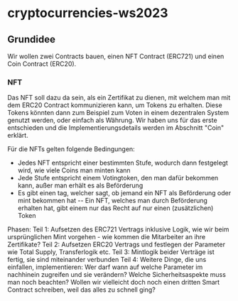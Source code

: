 # cryptocurrencies-ws2023

## Grundidee

Wir wollen zwei Contracts bauen, einen NFT Contract (ERC721) und einen Coin Contract (ERC20).

### NFT

Das NFT soll dazu da sein, als ein Zertifikat zu dienen, mit welchem man mit dem ERC20 Contract kommunizieren kann, um Tokens zu erhalten. Diese Tokens könnten dann zum Beispiel zum Voten in einem dezentralen System genutzt werden, oder einfach als Währung. Wir haben uns für das erste entschieden und die Implementierungsdetails werden im Abschnitt "Coin" erklärt.

Für die NFTs gelten folgende Bedingungen:
- Jedes NFT entspricht einer bestimmten Stufe, wodurch dann festgelegt wird, wie viele Coins man minten kann
- Jede Stufe entspricht einem Votingtoken, den man dafür bekommen kann, außer man erhält es als Beförderung
- Es gibt einen tag, welcher sagt, ob jemand ein NFT als Beförderung oder mint bekommen hat
-- Ein NFT, welches man durch Beförderung erhalten hat, gibt einem nur das Recht auf nur einen (zusätzlichen) Token


Phasen:
Teil 1: Aufsetzen des ERC721 Vertrags inklusive Logik, wie wir beim ursprünglichen Mint vorgehen - wie kommen die Mitarbeiter an ihre Zertifikate?
Teil 2: Aufsetzen ERC20 Vertrags und festlegen der Parameter wie Total Supply, Transferlogik etc.
Teil 3: Mintlogik beider Verträge ist fertig, sie sind miteinander verbunden
Teil 4: Weitere Dinge, die uns einfallen, implementieren: Wer darf wann auf welche Parameter im nachhinein zugreifen und sie verändern? Welche Sicherheitsaspekte muss man noch beachten? Wollen wir vielleicht doch noch einen dritten Smart Contract schreiben, weil das alles zu schnell ging?